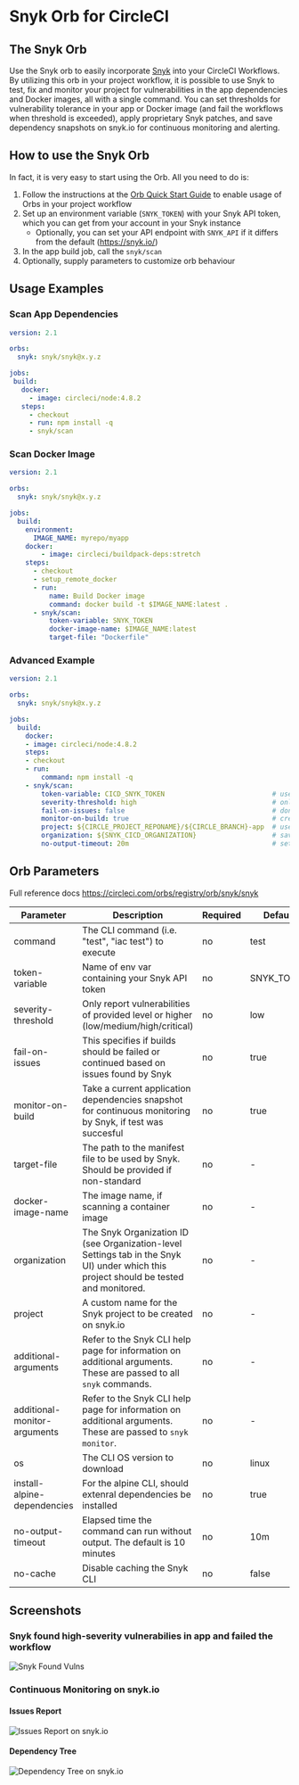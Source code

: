 # Snyk Orb for CircleCI

## The Snyk Orb

Use the Snyk orb to easily incorporate [Snyk](https://snyk.co/udBRL) into your CircleCI Workflows.
By utilizing this orb in your project workflow, it is possible to use Snyk to test, fix and monitor your project for vulnerabilities in the app dependencies and Docker images, all with a single command. You can set thresholds for vulnerability tolerance in your app or Docker image (and fail the workflows when threshold is exceeded), apply proprietary Snyk patches, and save dependency snapshots on snyk.io for continuous monitoring and alerting.

## How to use the Snyk Orb

In fact, it is very easy to start using the Orb.
All you need to do is:

1. Follow the instructions at the
   [Orb Quick Start Guide](https://circleci.com/orbs/registry/orb/snyk/snyk#quick-start)
   to enable usage of Orbs in your project workflow
2. Set up an environment variable (`SNYK_TOKEN`) with your Snyk API token, which
   you can get from your account in your Snyk instance
   - Optionally, you can set your API endpoint with `SNYK_API` if it differs from the default (https://snyk.io/)
3. In the app build job, call the `snyk/scan`
4. Optionally, supply parameters to customize orb behaviour

## Usage Examples

### Scan App Dependencies

```yaml
version: 2.1

orbs:
  snyk: snyk/snyk@x.y.z

jobs:
 build:
   docker:
     - image: circleci/node:4.8.2
   steps:
     - checkout
     - run: npm install -q
     - snyk/scan
```

### Scan Docker Image

```yaml
version: 2.1

orbs:
  snyk: snyk/snyk@x.y.z

jobs:
  build:
    environment:
      IMAGE_NAME: myrepo/myapp
    docker:
        - image: circleci/buildpack-deps:stretch
    steps:
      - checkout
      - setup_remote_docker
      - run:
          name: Build Docker image
          command: docker build -t $IMAGE_NAME:latest .
      - snyk/scan:
          token-variable: SNYK_TOKEN
          docker-image-name: $IMAGE_NAME:latest
          target-file: "Dockerfile"
```

### Advanced Example

```yaml
version: 2.1

orbs:
  snyk: snyk/snyk@x.y.z

jobs:
  build:
    docker:
    - image: circleci/node:4.8.2
    steps:
    - checkout
    - run:
        command: npm install -q
    - snyk/scan:
        token-variable: CICD_SNYK_TOKEN                           # use is api token stored in an env variable named other than SNYK_TOKEN
        severity-threshold: high                                  # only fail if detected high-severity vulnerabilities
        fail-on-issues: false                                     # don't fail even if issues detected (not recommended!)
        monitor-on-build: true                                    # create a snapshot of apps dependencies on snyk.io, for continoues monitoring (recommended!)
        project: ${CIRCLE_PROJECT_REPONAME}/${CIRCLE_BRANCH}-app  # use this to save the snapshot under specific names.
        organization: ${SNYK_CICD_ORGANIZATION}                   # save reports under a specific Snyk organization
        no-output-timeout: 20m                                    # set timeout without output to 20 mins
```

## Orb Parameters

Full reference docs https://circleci.com/orbs/registry/orb/snyk/snyk

| Parameter                    | Description                                                                                                                            | Required | Default    | Type                           |
|------------------------------|----------------------------------------------------------------------------------------------------------------------------------------|----------|------------|--------------------------------|
| command                      | The CLI command (i.e. "test", "iac test") to execute                                                                                   | no       | test       | string                         |
| token-variable               | Name of env var containing your Snyk API token                                                                                         | no       | SNYK_TOKEN | env_var_name                   |
| severity-threshold           | Only report vulnerabilities of provided level or higher (low/medium/high/critical)                                                     | no       | low        | low \| med \| high \| critical |
| fail-on-issues               | This specifies if builds should be failed or continued based on issues found by Snyk                                                   | no       | true       | boolean                        |
| monitor-on-build             | Take a current application dependencies snapshot for continuous monitoring by Snyk, if test was succesful                              | no       | true       | boolean                        |
| target-file                  | The path to the manifest file to be used by Snyk. Should be provided if non-standard                                                   | no       | -          | string                         |
| docker-image-name            | The image name, if scanning a container image                                                                                          | no       | -          | string                         |
| organization                 | The Snyk Organization ID (see Organization-level Settings tab in the Snyk UI) under which this project should be tested and monitored. | no       | -          | string                         |
| project                      | A custom name for the Snyk project to be created on snyk.io                                                                            | no       | -          | string                         |
| additional-arguments         | Refer to the Snyk CLI help page for information on additional arguments. These are passed to all `snyk` commands.                      | no       | -          | string                         |
| additional-monitor-arguments | Refer to the Snyk CLI help page for information on additional arguments. These are passed to `snyk monitor`.                           | no       | -          | string                         |
| os                           | The CLI OS version to download                                                                                                         | no       | linux      | linux \| macos \| alpine       |
| install-alpine-dependencies  | For the alpine CLI, should extenral dependencies be installed                                                                          | no       | true       | boolean                        |
| no-output-timeout            | Elapsed time the command can run without output. The default is 10 minutes                                                             | no       | 10m        | string                         |
| no-cache                     | Disable caching the Snyk CLI                                                                                                           | no       | false      | boolean                        |

## Screenshots

### Snyk found high-severity vulnerabilies in app and failed the workflow

![Snyk Found Vulns](pictures/snyk_found_vulns.png)

### Continuous Monitoring on snyk.io

#### Issues Report

![Issues Report on snyk.io](pictures/snykio_report.png)

#### Dependency Tree

![Dependency Tree on snyk.io](pictures/snykio_deptree.png)
